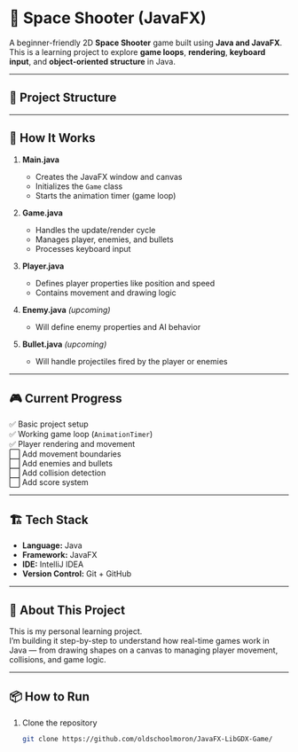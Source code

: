 # 🚀 Space Shooter (JavaFX)

A beginner-friendly 2D **Space Shooter** game built using **Java and JavaFX**.  
This is a learning project to explore **game loops**, **rendering**, **keyboard input**, and **object-oriented structure** in Java.

---

## 🧩 Project Structure

---

## 🧠 How It Works

1. **Main.java**
    - Creates the JavaFX window and canvas
    - Initializes the `Game` class
    - Starts the animation timer (game loop)

2. **Game.java**
    - Handles the update/render cycle
    - Manages player, enemies, and bullets
    - Processes keyboard input

3. **Player.java**
    - Defines player properties like position and speed
    - Contains movement and drawing logic

4. **Enemy.java** *(upcoming)*
    - Will define enemy properties and AI behavior

5. **Bullet.java** *(upcoming)*
    - Will handle projectiles fired by the player or enemies

---

## 🎮 Current Progress

✅ Basic project setup  
✅ Working game loop (`AnimationTimer`)  
✅ Player rendering and movement  
⬜ Add movement boundaries  
⬜ Add enemies and bullets  
⬜ Add collision detection  
⬜ Add score system

---

## 🏗️ Tech Stack

- **Language:** Java
- **Framework:** JavaFX
- **IDE:** IntelliJ IDEA
- **Version Control:** Git + GitHub

---

## 💬 About This Project

This is my personal learning project.  
I’m building it step-by-step to understand how real-time games work in Java — from drawing shapes on a canvas to managing player movement, collisions, and game logic.

---

## 📦 How to Run

1. Clone the repository
   ```bash
   git clone https://github.com/oldschoolmoron/JavaFX-LibGDX-Game/
